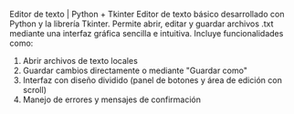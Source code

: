 Editor de texto | Python + Tkinter
Editor de texto básico desarrollado con Python y la librería Tkinter. Permite abrir, editar y guardar archivos .txt mediante una interfaz gráfica sencilla e intuitiva. Incluye funcionalidades como:
1. Abrir archivos de texto locales
2. Guardar cambios directamente o mediante "Guardar como"
3. Interfaz con diseño dividido (panel de botones y área de edición con scroll)
4. Manejo de errores y mensajes de confirmación
